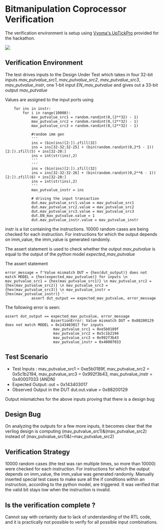 # Bitmanipulation Coprocessor Verification

The verification environment is setup using [Vyoma's UpTickPro](https://vyomasystems.com) provided for the hackathon.

![](https://i.imgur.com/3rrl0Bu.png)

## Verification Environment

The test drives inputs to the Design Under Test which takes in four 32-bit inputs *mav_putvalue_src1*, *mav_putvalue_src2*,  *mav_putvalue_src3*, *mav_putvalue_instr*, one 1-bit input *EN_mav_putvalue* and gives out a 33-bit output *mav_putvalue*

Values are assigned to the input ports using 
```
    for ins in instr:
        for i in range(10000):              
            mav_putvalue_src1 = random.randint(0,(2**32) - 1)
            mav_putvalue_src2 = random.randint(0,(2**32) - 1)
            mav_putvalue_src3 = random.randint(0,(2**32) - 1)
            
            #random imm gen
            '''
            ins = (bin(ins)[2:]).zfill(32)
            ins = ins[32-32:32-25] + (bin(random.randint(0,2*5 - 1))[2:]).zfill(5) + ins[32-20:]
            ins = int(str(ins),2)
            '''
            '''
            ins = (bin(ins)[2:]).zfill(32)
            ins = ins[32-32:32-26] + (bin(random.randint(0,2**6 - 1))[2:]).zfill(6) + ins[32-20:]
            ins = int(str(ins),2)
            '''
            mav_putvalue_instr = ins

            # driving the input transaction
            dut.mav_putvalue_src1.value = mav_putvalue_src1
            dut.mav_putvalue_src2.value = mav_putvalue_src2
            dut.mav_putvalue_src3.value = mav_putvalue_src3
            dut.EN_mav_putvalue.value = 1
            dut.mav_putvalue_instr.value = mav_putvalue_instr
```
instr is a list containing the instructions. 10000 random cases are being checked for each instruction. For instructions for which the output depends on imm_value, the imm_value is generated randomly.

The assert statement is used to check whether the output *mav_putvalue* is equal to the output of the python model *expected_mav_putvalue*

The assert statement

```
error_message = f'Value mismatch DUT = {hex(dut_output)} does not match MODEL = {hex(expected_mav_putvalue)} for inputs \n mav_putvalue_src1 = {hex(mav_putvalue_src1)} \n mav_putvalue_src2 = {hex(mav_putvalue_src2)} \n mav_putvalue_src3 = {hex(mav_putvalue_src3)} \n mav_putvalue_instr = {hex(mav_putvalue_instr)} '
            assert dut_output == expected_mav_putvalue, error_message
```

The following error is seen:
```
assert dut_output == expected_mav_putvalue, error_message
                     AssertionError: Value mismatch DUT = 0x88200129 does not match MODEL = 0x143403017 for inputs 
                      mav_putvalue_src1 = 0xe5b0189f 
                      mav_putvalue_src2 = 0x5c1b2194 
                      mav_putvalue_src3 = 0x992f3b43 
                      mav_putvalue_instr = 0x40007033 
```
## Test Scenario
- Test Inputs : mav_putvalue_src1 = 0xe5b0189f, mav_putvalue_src2 = 0x5c1b2194, mav_putvalue_src3 = 0x992f3b43, mav_putvalue_instr = 0x40007033 (ANDN)
- Expected Output: out = 0x143403017
- Observed Output in the DUT dut.out.value = 0x88200129

Output mismatches for the above inputs proving that there is a design bug

## Design Bug
On analyzing the outputs for a few more inputs, it becomes clear that the verilog design is computing (mav_putvalue_src1)&(mav_putvalue_src2) instead of (mav_putvalue_src1)&(~mav_putvalue_src2)  


## Verification Strategy
10000 random cases (the test was ran multiple times, so more than 10000) were checked for each instruction. For instructions for which the output depends on imm_value, the imm_value was generated randomly.
Manually inserted special test cases to make sure all the if conditions within an instruction, according to the python model, are triggered.
It was verified that the valid bit stays low when the instruction is invalid. 

## Is the verification complete ?
Cannot say with certainity due to lack of understanding of the RTL code, and it is practically not possible to verify for all possible input combinations. 